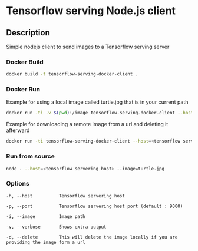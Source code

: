 
# Tensorflow serving Node.js client

## Description
Simple nodejs client to send images to a Tensorflow serving server

### Docker Build

```bash
docker build -t tensorflow-serving-docker-client .
```

### Docker Run

Example for using a local image called turtle.jpg that is in your current path

```bash
docker run -ti -v $(pwd):/image tensorflow-serving-docker-client --host=<tensorflow servering host> --port=9000 --image=/image/turtle.jpg
```

Example for downloading a remote image from a url and deleting it afterward

```bash
docker run -ti tensorflow-serving-docker-client --host=<tensorflow servering host> --image=https://upload.wikimedia.org/wikipedia/commons/7/74/A-Cat.jpg -d
```

### Run from source

```bash
node . --host=<tensorflow servering host> --image=turtle.jpg
```


### Options
```
-h, --host          Tensorflow servering host

-p, --port          Tensorflow servering host port (default : 9000)

-i, --image         Image path

-v, --verbose       Shows extra output

-d, --delete        This will delete the image locally if you are providing the image form a url
```

